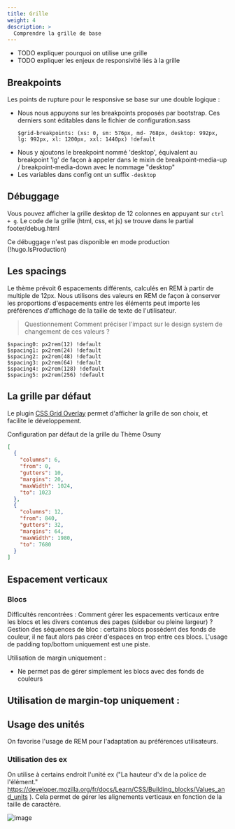 ```yaml
---
title: Grille
weight: 4
description: >
  Comprendre la grille de base
---
```


- TODO expliquer pourquoi on utilise une grille
- TODO expliquer les enjeux de responsivité liés à la grille

## Breakpoints

Les points de rupture pour le responsive se base sur une double logique : 
 - Nous nous appuyons sur les breakpoints proposés par bootstrap. Ces derniers sont éditables dans le fichier de configuration.sass
    ```
    $grid-breakpoints: (xs: 0, sm: 576px, md- 768px, desktop: 992px, lg: 992px, xl: 1200px, xxl: 1440px) !default
    ```
 - Nous y ajoutons le breakpoint nommé 'desktop', équivalent au breakpoint 'lg' de façon à appeler dans le mixin de breakpoint-media-up / breakpoint-media-down avec le nommage "desktop"
 - Les variables dans config ont un suffix ```-desktop```
  

## Débuggage

Vous pouvez afficher la grille desktop de 12 colonnes en appuyant sur ```ctrl + g```. Le code de la grille (html, css, et js) se trouve dans le partial footer/debug.html

Ce débuggage n'est pas disponible en mode production (!hugo.IsProduction)


## Les spacings

Le thème prévoit 6 espacements différents, calculés en REM à partir de multiple de 12px. Nous utilisons des valeurs en REM de façon à conserver les proportions d'espacements entre les éléments peut importe les préférences d'affichage de la taille de texte de l'utilisateur.

> Questionnement 
> Comment préciser l'impact sur le design system de changement de ces valeurs ?

```
$spacing0: px2rem(12) !default
$spacing1: px2rem(24) !default
$spacing2: px2rem(48) !default
$spacing3: px2rem(64) !default
$spacing4: px2rem(128) !default
$spacing5: px2rem(256) !default
```

## La grille par défaut

Le plugin [CSS Grid Overlay](https://chrome.google.com/webstore/detail/css-grid-overlay/hajfilceeneohkmcakehndmaeonhlack) permet d'afficher la grille de son choix, et facilite le développement.

Configuration par défaut de la grille du Thème Osuny
```json
[
  {
    "columns": 6,
    "from": 0,
    "gutters": 10,
    "margins": 20,
    "maxWidth": 1024,
    "to": 1023
  },
  {
    "columns": 12,
    "from": 840,
    "gutters": 32,
    "margins": 64,
    "maxWidth": 1980,
    "to": 7680
  }
]
```

## Espacement verticaux

### Blocs

Difficultés rencontrées : 
Comment gérer les espacements verticaux entre les blocs et les divers contenus des pages (sidebar ou pleine largeur) ?
Gestion des séquences de bloc : certains blocs possèdent des fonds de couleur, il ne faut alors pas créer d'espaces en trop entre ces blocs. L'usage de padding top/bottom uniquement est une piste.


Utilisation de margin uniquement :
- Ne permet pas de gérer simplement les blocs avec des fonds de couleurs

Utilisation de margin-top uniquement : 
- 


## Usage des unités

On favorise l'usage de REM pour l'adaptation au préférences utilisateurs.

### Utilisation des ex

On utilise à certains endroit l'unité ex ("La hauteur d'x de la police de l'élément." https://developer.mozilla.org/fr/docs/Learn/CSS/Building_blocks/Values_and_units ). Cela permet de gérer les alignements verticaux en fonction de la taille de caractère.

![image](https://user-images.githubusercontent.com/4630530/200541647-1c93d98a-6dc8-4cc7-b637-0b846d1cc353.png)
